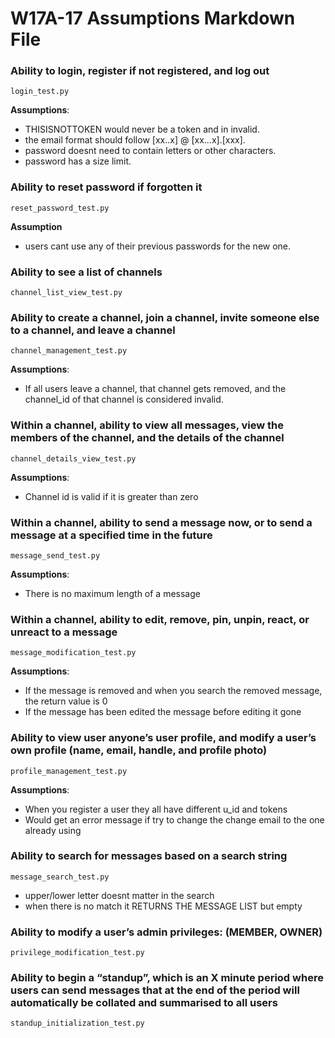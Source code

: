 # W17A-17 Assumptions Markdown File
### Ability to login, register if not registered, and log out
```
login_test.py
```
**Assumptions**:
- THISISNOTTOKEN would never be a token and in invalid.
- the email format should follow [xx..x] @ [xx...x].[xxx].
- password doesnt need to contain letters or other characters.
- password has a size limit.

### Ability to reset password if forgotten it
```
reset_password_test.py
```
**Assumption**
-  users cant use any of their previous passwords for the new one.

### Ability to see a list of channels
```
channel_list_view_test.py
```
### Ability to create a channel, join a channel, invite someone else to a channel, and leave a channel
```
channel_management_test.py
```
**Assumptions**:
- If all users leave a channel, that channel gets removed, and the channel_id of that channel is considered invalid.

### Within a channel, ability to view all messages, view the members of the channel, and the details of the channel
``` 
channel_details_view_test.py
```
**Assumptions**:
- Channel id is valid if it is greater than zero

### Within a channel, ability to send a message now, or to send a message at a specified time in the future
```
message_send_test.py
```
**Assumptions**:
- There is no maximum length of a message

### Within a channel, ability to edit, remove, pin, unpin, react, or unreact to a message
```
message_modification_test.py
```
**Assumptions**:
- If the message is removed and when you search the removed message, the return value is 0
- If the message has been edited the message before editing it gone

### Ability to view user anyone’s user profile, and modify a user’s own profile (name, email, handle, and profile photo)
```
profile_management_test.py
```
**Assumptions**:
- When you register a user they all have different u_id and tokens
- Would get an error message if try to change the change email to the one already using

### Ability to search for messages based on a search string
```
message_search_test.py
```
- upper/lower letter doesnt matter in the search
- when there is no match it RETURNS THE MESSAGE LIST but empty

### Ability to modify a user’s admin privileges: (MEMBER, OWNER)
```
privilege_modification_test.py
```
### Ability to begin a “standup”, which is an X minute period where users can send messages that at the end of the period will automatically be collated and summarised to all users
```
standup_initialization_test.py
```

